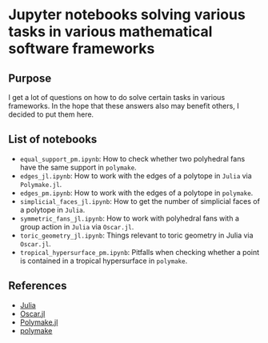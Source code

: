 # Jupyter notebooks solving various tasks in various mathematical software frameworks

## Purpose
I get a lot of questions on how to do solve certain tasks in various
frameworks. In the hope that these answers also may benefit others, I decided
to put them here.

## List of notebooks
* `equal_support_pm.ipynb`: How to check whether two polyhedral fans have the
  same support in `polymake`.
* `edges_jl.ipynb`: How to work with the edges of a polytope in `Julia` via
  `Polymake.jl`.
* `edges_pm.ipynb`: How to work with the edges of a polytope in `polymake`.
* `simplicial_faces_jl.ipynb`: How to get the number of simplicial faces of a
  polytope in `Julia`.
* `symmetric_fans_jl.ipynb`: How to work with polyhedral fans with a group
  action in `Julia` via `Oscar.jl`.
* `toric_geometry_jl.ipynb`: Things relevant to toric geometry in Julia via 
  `Oscar.jl`.
* `tropical_hypersurface_pm.ipynb`: Pitfalls when checking whether a point is
  contained in a tropical hypersurface in `polymake`.

## References
* [Julia](https://julialang.org/)
* [Oscar.jl](https://github.com/oscar-system/Oscar.jl)
* [Polymake.jl](https://github.com/oscar-system/Polymake.jl)
* [polymake](https://polymake.org/doku.php)

